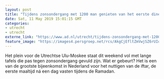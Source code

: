 ```yaml
---
layout: post
title: "Tijdens zonsondergang met 1200 man genieten van het eerste diner ná een dag Ramadan: ‘Iedereen is welkom’"
date: Sat, 11 May 2019 15:01:15 GMT
categories: 
- utrecht 
- utrecht 
externe_link: "https://www.ad.nl/utrecht/tijdens-zonsondergang-met-1200-man-genieten-van-het-eerste-diner-na-een-dag-ramadan-iedereen-is-welkom~ac032a0e/"
feature_image: "https://images4.persgroep.net/rcs/AkgCjEfltZmVwjSZ6rUIoRlJdf8/diocontent/147965589/_fitwidth/400/?appId=21791a8992982cd8da851550a453bd7f&quality=0.7"
---
```


Het plein voor de Utrechtse Ulu-Moskee staat dit weekend vol met lange tafels die pas tegen zonsondergang gevuld zijn. Wat er gebeurt? Het is een van de grootste bijeenkomst in Nederland voor het nuttigen van de iftar, de eerste maaltijd ná een dag vasten tijdens de Ramadan.
